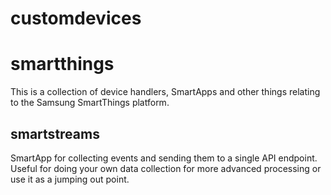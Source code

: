 # customdevices

# smartthings

This is a collection of device handlers, SmartApps and other things relating to the Samsung SmartThings platform.

## smartstreams
SmartApp for collecting events and sending them to a single API endpoint.  Useful for doing your own data collection for more advanced processing or use it as a jumping out point.

